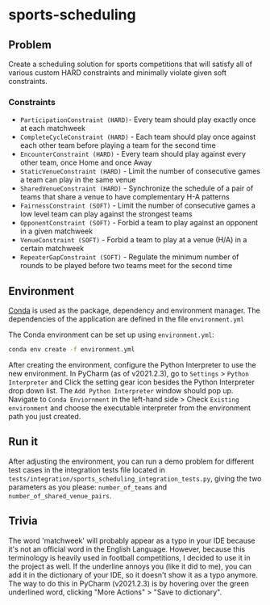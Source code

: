 # sports-scheduling

## Problem

Create a scheduling solution for sports competitions that will satisfy all of various custom HARD constraints and minimally violate given
soft constraints.

### Constraints

* `ParticipationConstraint (HARD)`- Every team should play exactly once at each matchweek
* `CompleteCycleConstraint (HARD)` - Each team should play once against each other team before playing a team for the second time
* `EncounterConstraint (HARD)` - Every team should play against every other team, once Home and once Away
* `StaticVenueConstraint (HARD)` - Limit the number of consecutive games a team can play in the same venue
* `SharedVenueConstraint (HARD)` - Synchronize the schedule of a pair of teams that share a venue to have complementary H-A patterns
* `FairnessConstraint (SOFT)` - Limit the number of consecutive games a low level team can play against the strongest teams 
* `OpponentConstraint (SOFT)` - Forbid a team to play against an opponent in a given matchweek
* `VenueConstraint (SOFT)` - Forbid a team to play at a venue (H/A) in a certain matchweek
* `RepeaterGapConstraint (SOFT)` - Regulate the minimum number of rounds to be played before two teams meet for the second time


## Environment

[Conda](https://conda.io/) is used as the package, dependency and environment manager. The dependencies of the application are defined in
the file `environment.yml`

The Conda environment can be set up using `environment.yml`:

```bash
conda env create -f environment.yml
```

After creating the environment, configure the Python Interpreter to use the new environment. In PyCharm (as of v2021.2.3), go to
`Settings` > `Python Interpreter` and Click the setting gear icon besides the Python Interpreter drop down list.
The `Add Python Interpreter` window should pop up.  
Navigate to `Conda Enviornment` in the left-hand side > Check `Existing environment` and choose the executable interpreter from the
environment path you just created.

## Run it

After adjusting the environment, you can run a demo problem for different test cases in the integration tests file located in 
`tests/integration/sports_scheduling_integration_tests.py`, giving the two parameters as you please: `number_of_teams` and 
`number_of_shared_venue_pairs`.

## Trivia

The word 'matchweek' will probably appear as a typo in your IDE because it's not an official word in the English Language. However, because
this terminology is heavily used in football competitions, I decided to use it in the project as well. If the underline annoys you
(like it did to me), you can add it in the dictionary of your IDE, so it doesn't show it as a typo anymore. 
The way to do this in PyCharm (v2021.2.3) is by hovering over the green underlined word, clicking "More Actions" >  "Save to dictionary".